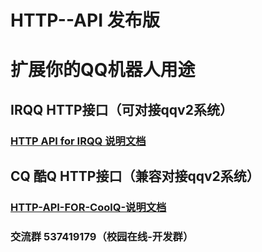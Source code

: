 # HTTP--API 发布版
# 扩展你的QQ机器人用途
## IRQQ HTTP接口（可对接qqv2系统）
### **[HTTP API for IRQQ 说明文档](https://github.com/ksust/HTTP--API/wiki/HTTP-API-for-IRQQ-%E8%AF%B4%E6%98%8E%E6%96%87%E6%A1%A3)**
## CQ 酷Q HTTP接口（兼容对接qqv2系统）
### **[HTTP-API-FOR-CoolQ-说明文档](https://github.com/ksust/HTTP--API/wiki/HTTP-API-FOR-CoolQ-%E8%AF%B4%E6%98%8E%E6%96%87%E6%A1%A3)**

### **交流群 537419179（校园在线-开发群）**


	
	
	

	
	
